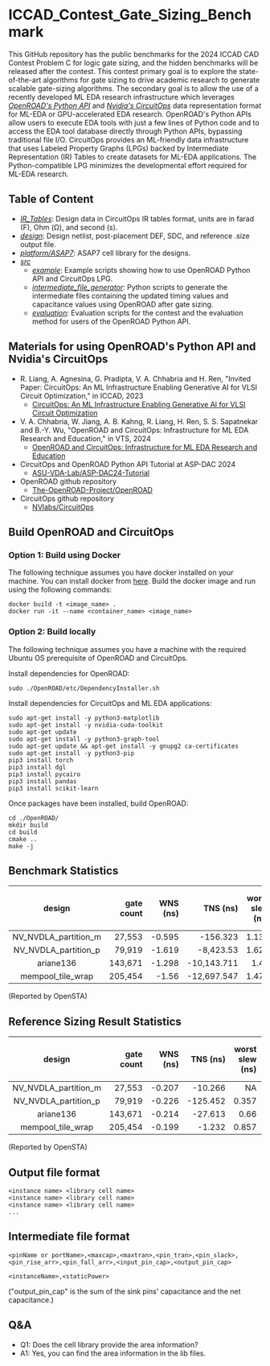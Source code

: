 # ICCAD_Contest_Gate_Sizing_Benchmark
This GitHub repository has the public benchmarks for the 2024 ICCAD CAD Contest Problem C for logic gate sizing, and the hidden benchmarks will be released after the contest. This contest primary goal is to explore the state-of-the-art algorithms for gate sizing to drive academic research to generate scalable gate-sizing algorithms. The secondary goal is to allow the use of a recently developed ML EDA research infrastructure which leverages [*OpenROAD's Python API*](https://github.com/The-OpenROAD-Project/OpenROAD) and [*Nvidia's CircuitOps*](https://github.com/NVlabs/CircuitOps/) data representation format for ML-EDA or GPU-accelerated EDA research. OpenROAD's Python APIs allow users to execute EDA tools with just a few lines of Python code and to access the EDA tool database directly through Python APIs, bypassing traditional file I/O. CircuitOps provides an ML-friendly data infrastructure that uses Labeled Property Graphs (LPGs) backed by Intermediate Representation (IR) Tables to create datasets for ML-EDA applications. The Python-compatible LPG minimizes the developmental effort required for ML-EDA research.


## Table of Content
  - [*IR_Tables*](./IR_Tables): Design data in CircuitOps IR tables format, units are in farad (F), Ohm (Ω), and second (s).
  - [*design*](./design): Design netlist, post-placement DEF, SDC, and reference .size output file.
  - [*platform/ASAP7*](./platform/ASAP7): ASAP7 cell library for the designs.
  - [*src*](./src)
    - [*example*](./src/example): Example scripts showing how to use OpenROAD Python API and CircuitOps LPG.
    - [*intermediate_file_generator*](./src/intermediate_file_generator): Python scripts to generate the intermediate files containing the updated timing values and capacitance values using OpenROAD after gate sizing. 
    - [*evaluation*](./src/evaluation): Evaluation scripts for the contest and the evaluation method for users of the OpenROAD Python API.
    
## Materials for using OpenROAD's Python API and Nvidia's CircuitOps
  - R. Liang, A. Agnesina, G. Pradipta, V. A. Chhabria and H. Ren, "Invited Paper: CircuitOps: An ML Infrastructure Enabling Generative AI for VLSI Circuit Optimization," in ICCAD, 2023
    - [CircuitOps: An ML Infrastructure Enabling Generative AI for VLSI Circuit Optimization](https://ieeexplore.ieee.org/abstract/document/10323611)
  - V. A. Chhabria, W. Jiang, A. B. Kahng, R. Liang, H. Ren, S. S. Sapatnekar and B.-Y. Wu, "OpenROAD and CircuitOps: Infrastructure for ML EDA Research and Education," in VTS, 2024
    - [OpenROAD and CircuitOps: Infrastructure for ML EDA Research and Education](https://vlsicad.ucsd.edu/Publications/Conferences/407/c407.pdf)
  - CircuitOps and OpenROAD Python API Tutorial at ASP-DAC 2024
    - [ASU-VDA-Lab/ASP-DAC24-Tutorial](https://github.com/ASU-VDA-Lab/ASP-DAC24-Tutorial)
  - OpenROAD github repository
    - [The-OpenROAD-Project/OpenROAD](https://github.com/The-OpenROAD-Project/OpenROAD)
  - CircuitOps github repository
    - [NVlabs/CircuitOps](https://github.com/NVlabs/CircuitOps/)

## Build OpenROAD and CircuitOps

###  Option 1: Build using Docker 
The following technique assumes you have docker installed on your machine. You can install docker from [here](https://docs.docker.com/engine/install/). Build the docker image and run using the following commands:
```
docker build -t <image_name> .
docker run -it --name <container_name> <image_name>
```

### Option 2: Build locally
The following technique assumes you have a machine with the required Ubuntu OS prerequisite of OpenROAD and CircuitOps.

Install dependencies for OpenROAD:
```
sudo ./OpenROAD/etc/DependencyInstaller.sh
```

Install dependencies for CircuitOps and ML EDA applications:
```
sudo apt-get install -y python3-matplotlib
sudo apt-get install -y nvidia-cuda-toolkit
sudo apt-get update
sudo apt-get install -y python3-graph-tool
sudo apt-get update && apt-get install -y gnupg2 ca-certificates
sudo apt-get install -y python3-pip
pip3 install torch
pip3 install dgl
pip3 install pycairo
pip3 install pandas
pip3 install scikit-learn
```

Once packages have been installed, build OpenROAD:

```
cd ./OpenROAD/
mkdir build
cd build
cmake ..
make -j
```
## Benchmark Statistics
|        design        |   gate count   |    WNS (ns)   |    TNS (ns)   |worst slew (ns)|max load C (pF)| total leakage (uW)|
|:--------------------:|---------------:|--------------:|--------------:|--------------:|--------------:|--------------:|
| NV_NVDLA_partition_m | 27,553| -0.595|    -156.323| 1.135| 0.061|      1.672|
| NV_NVDLA_partition_p | 79,919| -1.619|   -8,423.53| 1.627| 0.087|      5.539|
| ariane136            |143,671| -1.298| -10,143.711|  1.44| 0.072| 17,539.095|
| mempool_tile_wrap    |205,454| -1.56 | -12,697.547| 1.472| 0.072|  2,590.158|

(Reported by OpenSTA)

## Reference Sizing Result Statistics
|        design        |   gate count   |    WNS (ns)   |    TNS (ns)   |worst slew (ns)|max load C (pF)| total leakage (uW)|
|:--------------------:|---------------:|--------------:|--------------:|--------------:|--------------:|--------------:|
| NV_NVDLA_partition_m | 27,553| -0.207|  -10.266|    NA|    NA|     2.693|
| NV_NVDLA_partition_p | 79,919| -0.226| -125.452| 0.357|    NA|     6.635|
| ariane136            |143,671| -0.214|  -27.613|  0.66|    NA| 17,545.15|
| mempool_tile_wrap    |205,454| -0.199|   -1.232| 0.857| 0.036|  2,594.44|

(Reported by OpenSTA)

## Output file format
```
<instance name> <library cell name>
<instance name> <library cell name>
<instance name> <library cell name>
...
```

## Intermediate file format
```
<pinName or portName>,<maxcap>,<maxtran>,<pin_tran>,<pin_slack>,<pin_rise_arr>,<pin_fall_arr>,<input_pin_cap>,<output_pin_cap>

<instanceName>,<staticPower>
```
("output_pin_cap" is the sum of the sink pins' capacitance and the net capacitance.)

## Q&A
- Q1: Does the cell library provide the area information?
- A1: Yes, you can find the area information in the lib files.




 
